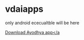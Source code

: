 # vdaiapps
only android ececualtble will be here

<a id="raw-url" href="https://raw.githubusercontent.com/pranimation/vdaiapps/master/ayodhyamis/com.www.misayodhya-3.7.0-27-release.apk">Download Ayodhya app</a
